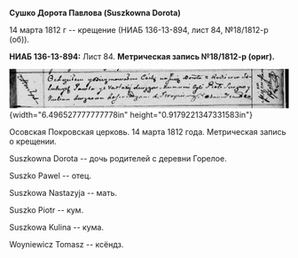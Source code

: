 **Сушко Дорота Павлова (Suszkowna Dorota)**

14 марта 1812 г -- крещение (НИАБ 136-13-894, лист 84, №18/1812-р (об)).

**НИАБ 136-13-894:** Лист 84. **Метрическая запись №18/1812-р (ориг).**

![](./media/acb94b77647fc76237f14d82db664327b7ee2650.png){width="6.496527777777778in"
height="0.9179221347331583in"}

Осовская Покровская церковь. 14 марта 1812 года. Метрическая запись о
крещении.

Suszkowna Dorota -- дочь родителей с деревни Горелое.

Suszko Pawel -- отец.

Suszkowa Nastazyja -- мать.

Suszko Piotr -- кум.

Suszkowa Kulina -- кума.

Woyniewicz Tomasz -- ксёндз.
